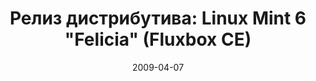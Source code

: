 ---
layout: post
title: "Релиз дистрибутива: Linux Mint 6 \"Felicia\" (Fluxbox CE)"
date: 2009-04-07   
---